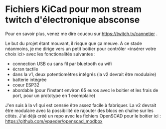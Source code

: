 # Fichiers KiCad pour mon stream twitch d'électronique absconse
Pour en savoir plus, venez me dire coucou sur https://twitch.tv/cannetier .

Le but du projet étant mouvant, il risque que ça meuve. A ce stade néanmoins, je me dirige vers un petit boitier pour contrôler <insérer votre choix ici> avec les fonctionalités suivantes :
 - connection USB ou sans fil par bluetooth ou wifi
 - écran tactile
 - dans la v1, deux potentiomètres intégrés (la v2 devrait être modulaire)
 - batterie intégrée
 - coeur ESP32
 - abordable (pour l'instant environ 65 euros avec le boitier et les frais de port, pour un prototype en 1 exemplaire)

J'en suis à la v1 qui est censée être assez facile à fabriquer.
La v2 devrait être modulaire avec la possibilité de rajouter des blocs en chaîne sur les côtés. J'ai déjà créé un repo avec les fichiers OpenSCAD pour le boitier ici : https://github.com/vpaeder/openscad_modbox
